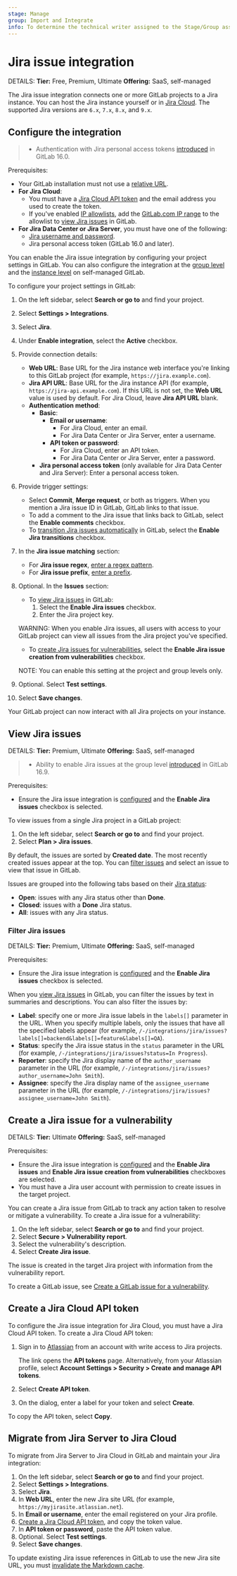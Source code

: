 ```yaml
---
stage: Manage
group: Import and Integrate
info: To determine the technical writer assigned to the Stage/Group associated with this page, see https://handbook.gitlab.com/handbook/product/ux/technical-writing/#assignments
---
```


# Jira issue integration

DETAILS:
**Tier:** Free, Premium, Ultimate
**Offering:** SaaS, self-managed

The Jira issue integration connects one or more GitLab projects to a Jira instance.
You can host the Jira instance yourself or in [Jira Cloud](https://www.atlassian.com/migration/assess/why-cloud).
The supported Jira versions are `6.x`, `7.x`, `8.x`, and `9.x`.

## Configure the integration

> - Authentication with Jira personal access tokens [introduced](https://gitlab.com/groups/gitlab-org/-/epics/8222) in GitLab 16.0.

Prerequisites:

- Your GitLab installation must not use a [relative URL](https://docs.gitlab.com/omnibus/settings/configuration.html#configure-a-relative-url-for-gitlab).
- **For Jira Cloud**:
  - You must have a [Jira Cloud API token](#create-a-jira-cloud-api-token) and the email address you used to create the token.
  - If you've enabled
    [IP allowlists](https://support.atlassian.com/security-and-access-policies/docs/specify-ip-addresses-for-product-access/), add the
    [GitLab.com IP range](../../user/gitlab_com/index.md#ip-range) to the allowlist to [view Jira issues](#view-jira-issues) in GitLab.
- **For Jira Data Center or Jira Server**, you must have one of the following:
  - [Jira username and password](jira_server_configuration.md).
  - Jira personal access token (GitLab 16.0 and later).

You can enable the Jira issue integration by configuring your project settings in GitLab.
You can also configure the integration at the
[group level](../../user/project/integrations/index.md#manage-group-level-default-settings-for-a-project-integration) and the
[instance level](../../administration/settings/project_integration_management.md#manage-instance-level-default-settings-for-a-project-integration)
on self-managed GitLab.

To configure your project settings in GitLab:

1. On the left sidebar, select **Search or go to** and find your project.
1. Select **Settings > Integrations**.
1. Select **Jira**.
1. Under **Enable integration**, select the **Active** checkbox.
1. Provide connection details:
   - **Web URL**: Base URL for the Jira instance web interface you're linking
     to this GitLab project (for example, `https://jira.example.com`).
   - **Jira API URL**: Base URL for the Jira instance API (for example, `https://jira-api.example.com`).
     If this URL is not set, the **Web URL** value is used by default.
     For Jira Cloud, leave **Jira API URL** blank.
   - **Authentication method**:
     - **Basic**:
       - **Email or username**:
         - For Jira Cloud, enter an email.
         - For Jira Data Center or Jira Server, enter a username.
       - **API token or password**:
         - For Jira Cloud, enter an API token.
         - For Jira Data Center or Jira Server, enter a password.
     - **Jira personal access token** (only available for Jira Data Center and Jira Server):
       Enter a personal access token.
1. Provide trigger settings:
   - Select **Commit**, **Merge request**, or both as triggers.
     When you mention a Jira issue ID in GitLab, GitLab links to that issue.
   - To add a comment to the Jira issue that links back to GitLab,
     select the **Enable comments** checkbox.
   - To [transition Jira issues automatically](../../user/project/issues/managing_issues.md#closing-issues-automatically) in GitLab,
     select the **Enable Jira transitions** checkbox.
1. In the **Jira issue matching** section:
   - For **Jira issue regex**, [enter a regex pattern](issues.md#define-a-regex-pattern).
   - For **Jira issue prefix**, [enter a prefix](issues.md#define-a-prefix).
1. Optional. In the **Issues** section:
   - To [view Jira issues](#view-jira-issues) in GitLab:
     1. Select the **Enable Jira issues** checkbox.
     1. Enter the Jira project key.

   WARNING:
   When you enable Jira issues, all users with access to your GitLab project
   can view all issues from the Jira project you've specified.

   - To [create Jira issues for vulnerabilities](#create-a-jira-issue-for-a-vulnerability),
     select the **Enable Jira issue creation from vulnerabilities** checkbox.

   NOTE:
   You can enable this setting at the project and group levels only.

1. Optional. Select **Test settings**.
1. Select **Save changes**.

Your GitLab project can now interact with all Jira projects on your instance.

## View Jira issues

DETAILS:
**Tier:** Premium, Ultimate
**Offering:** SaaS, self-managed

> - Ability to enable Jira issues at the group level [introduced](https://gitlab.com/gitlab-org/gitlab/-/issues/325715) in GitLab 16.9.

Prerequisites:

- Ensure the Jira issue integration is [configured](#configure-the-integration)
  and the **Enable Jira issues** checkbox is selected.

To view issues from a single Jira project in a GitLab project:

1. On the left sidebar, select **Search or go to** and find your project.
1. Select **Plan > Jira issues**.

By default, the issues are sorted by **Created date**.
The most recently created issues appear at the top.
You can [filter issues](#filter-jira-issues) and select an issue to view that issue in GitLab.

Issues are grouped into the following tabs based on their
[Jira status](https://confluence.atlassian.com/adminjiraserver070/defining-status-field-values-749382903.html):

- **Open**: issues with any Jira status other than **Done**.
- **Closed**: issues with a **Done** Jira status.
- **All**: issues with any Jira status.

### Filter Jira issues

DETAILS:
**Tier:** Premium, Ultimate
**Offering:** SaaS, self-managed

Prerequisites:

- Ensure the Jira issue integration is [configured](#configure-the-integration)
  and the **Enable Jira issues** checkbox is selected.

When you [view Jira issues](#view-jira-issues) in GitLab,
you can filter the issues by text in summaries and descriptions.
You can also filter the issues by:

- **Label**: specify one or more Jira issue labels in the `labels[]` parameter in the URL.
  When you specify multiple labels, only the issues that have all the specified labels appear
  (for example, `/-/integrations/jira/issues?labels[]=backend&labels[]=feature&labels[]=QA`).
- **Status**: specify the Jira issue status in the `status` parameter in the URL
  (for example, `/-/integrations/jira/issues?status=In Progress`).
- **Reporter**: specify the Jira display name of the `author_username` parameter in the URL
  (for example, `/-/integrations/jira/issues?author_username=John Smith`).
- **Assignee**: specify the Jira display name of the `assignee_username` parameter in the URL
  (for example, `/-/integrations/jira/issues?assignee_username=John Smith`).

## Create a Jira issue for a vulnerability

DETAILS:
**Tier:** Ultimate
**Offering:** SaaS, self-managed

Prerequisites:

- Ensure the Jira issue integration is [configured](#configure-the-integration) and the
  **Enable Jira issues** and **Enable Jira issue creation from vulnerabilities** checkboxes are selected.
- You must have a Jira user account with permission to create issues in the target project.

You can create a Jira issue from GitLab to track any action taken to resolve or mitigate a vulnerability.
To create a Jira issue for a vulnerability:

1. On the left sidebar, select **Search or go to** and find your project.
1. Select **Secure > Vulnerability report**.
1. Select the vulnerability's description.
1. Select **Create Jira issue**.

The issue is created in the target Jira project with information from the vulnerability report.

To create a GitLab issue, see [Create a GitLab issue for a vulnerability](../../user/application_security/vulnerabilities/index.md#create-a-gitlab-issue-for-a-vulnerability).

## Create a Jira Cloud API token

To configure the Jira issue integration for Jira Cloud, you must have a Jira Cloud API token.
To create a Jira Cloud API token:

1. Sign in to [Atlassian](https://id.atlassian.com/manage-profile/security/api-tokens)
   from an account with write access to Jira projects.

   The link opens the **API tokens** page. Alternatively, from your Atlassian
   profile, select **Account Settings > Security > Create and manage API tokens**.

1. Select **Create API token**.
1. On the dialog, enter a label for your token and select **Create**.

To copy the API token, select **Copy**.

## Migrate from Jira Server to Jira Cloud

To migrate from Jira Server to Jira Cloud in GitLab and maintain your Jira integration:

1. On the left sidebar, select **Search or go to** and find your project.
1. Select **Settings > Integrations**.
1. Select **Jira**.
1. In **Web URL**, enter the new Jira site URL (for example, `https://myjirasite.atlassian.net`).
1. In **Email or username**, enter the email registered on your Jira profile.
1. [Create a Jira Cloud API token](#create-a-jira-cloud-api-token), and copy the token value.
1. In **API token or password**, paste the API token value.
1. Optional. Select **Test settings**.
1. Select **Save changes**.

To update existing Jira issue references in GitLab to use the new Jira site URL, you must
[invalidate the Markdown cache](../../administration/invalidate_markdown_cache.md#invalidate-the-cache).
